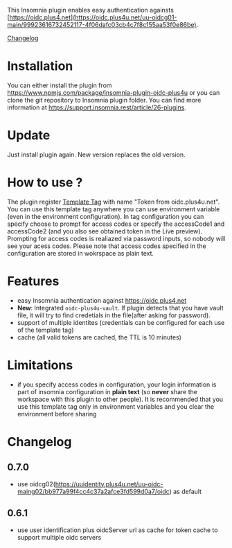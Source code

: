 This Insomnia plugin enables easy authentication againsts [https://oidc.plus4.net](https://oidc.plus4u.net/uu-oidcg01-main/99923616732452117-4f06dafc03cb4c7f8c155aa53f0e86be).

[Changelog](CHANGELOG.md) 

# Installation

You can either install the plugin from <https://www.npmjs.com/package/insomnia-plugin-oidc-plus4u> or you can clone the git repository to Insomnia plugin folder. You can find more information at <https://support.insomnia.rest/article/26-plugins>.

# Update

Just install plugin again. New version replaces the old version.

# How to use ? 

The plugin register [Template Tag](https://support.insomnia.rest/article/40-template-tags) with name "Token from oidc.plus4u.net". You can use this template tag anywhere you can use environment variable (even in the environment configuration). In tag configuration you can specify choose to prompt for access codes or specify the accessCode1 and accessCode2 (and you also see obtained token in the Live preview). Prompting for access codes is realiazed via password inputs, so nobody will see your acess codes. Please note that access codes specified in the configuration are stored in wokrspace as plain text.

# Features

- easy Insomnia authentication against <https://oidc.plus4.net>
- **New**:  Integrated `oidc-plus4u-vault`. If plugin detects that you have vault file, it will try to find credetials in the file(after asking for password). 
- support of multiple identites (credentials can be configured for each use of the template tag)
- cache (all valid tokens are cached, the TTL is 10 minutes)

# Limitations

- if you specify access codes in configuration, your login information is part of insomnia configuration in **plain text** (so **never** share the workspace with this plugin to other people). It is recommended that you use this template tag only in environment variables and you clear the environment before sharing

# Changelog

## 0.7.0
- use oidcg02(https://uuidentity.plus4u.net/uu-oidc-maing02/bb977a99f4cc4c37a2afce3fd599d0a7/oidc) as default

## 0.6.1
- use user identification plus oidcServer url as cache for token cache to support multiple oidc servers
